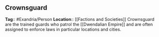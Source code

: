 ## Crownsguard
**Tag**:: #Exandria/Person
**Location**:: [[Factions and Societies]]
Crownsguard are the trained guards who patrol the [[Dwendalian Empire]] and are often assigned to enforce laws in particular locations and cities.